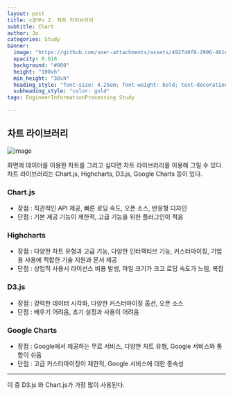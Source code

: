 ```yaml
---
layout: post
title: <공부> 2. 차트 라이브러리
subtitle: Chart
author: Jo
categories: Study
banner:
  image: "https://github.com/user-attachments/assets/492740f8-2996-481e-b0d4-8646987caeaa"
  opacity: 0.618
  background: "#000"
  height: "100vh"
  min_height: "38vh"
  heading_style: "font-size: 4.25em; font-weight: bold; text-decoration: underline"
  subheading_style: "color: gold"
tags: EngineerInformationProcessing Study

---
```


## 차트 라이브러리
![image](https://github.com/user-attachments/assets/492740f8-2996-481e-b0d4-8646987caeaa)

화면에 데이터를 이용한 차트를 그리고 싶다면 차트 라이브러리를 이용해 그릴 수 있다.<br>
차트 라이브러리는 Chart.js, Highcharts, D3.js, Google Charts 등이 있다.<br>

### Chart.js
- 장점 : 직관적인 API 제공, 빠른 로딩 속도, 오픈 소스, 반응형 디자인
- 단점 : 기본 제공 기능이 제한적, 고급 기능을 위한 플러그인이 적음

### Highcharts
- 장점 : 다양한 차트 유형과 고급 기능, 다양한 인터랙티브 기능, 커스터마이징, 기업용 사용에 적합한 기술 지원과 문서 제공
- 단점 : 상업적 사용시 라이선스 비용 발생, 파일 크기가 크고 로딩 속도가 느림, 복잡

### D3.js
- 장점 : 강력한 데이터 시각화, 다양한 커스터마이징 옵션, 오픈 소스
- 단점 : 배우기 어려움, 초기 설정과 사용이 어려움

### Google Charts
- 장점 : Google에서 제공하는 무료 서비스, 다양한 차트 유형, Google 서비스와 통합이 쉬움
- 단점 : 고급 커스터마이징이 제한적, Google 서비스에 대한 종속성

<hr>
이 중 D3.js 와 Chart.js가 가장 많이 사용된다.
